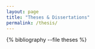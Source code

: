 ```yaml
---
layout: page
title: "Theses & Dissertations"
permalink: /thesis/
---
```


{% bibliography --file theses %}
